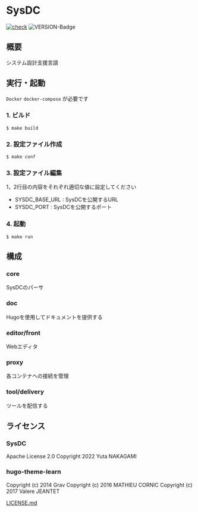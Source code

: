 # SysDC

[![check](https://github.com/Yuta1004/SysDC/actions/workflows/check.yml/badge.svg?branch=master)](https://github.com/Yuta1004/SysDC/actions/workflows/check.yml)
![VERSION-Badge](https://img.shields.io/github/v/release/Yuta1004/SysDC?style=flat)

## 概要

システム設計支援言語

## 実行・起動

`Docker` `docker-compose` が必要です

### 1. ビルド

```
$ make build
```

### 2. 設定ファイル作成

```
$ make conf
```

### 3. 設定ファイル編集

1，2行目の内容をそれぞれ適切な値に設定してください

- SYSDC_BASE_URL : SysDCを公開するURL
- SYSDC_PORT : SysDCを公開するポート

### 4. 起動

```
$ make run
```

## 構成

### core

SysDCのパーサ

### doc

Hugoを使用してドキュメントを提供する

### editor/front

Webエディタ

### proxy

各コンテナへの接続を管理

### tool/delivery

ツールを配信する

## ライセンス

### SysDC

Apache License 2.0
Copyright 2022 Yuta NAKAGAMI

### hugo-theme-learn

Copyright (c) 2014 Grav
Copyright (c) 2016 MATHIEU CORNIC
Copyright (c) 2017 Valere JEANTET

[LICENSE.md](https://github.com/matcornic/hugo-theme-learn/blob/master/LICENSE.md)

